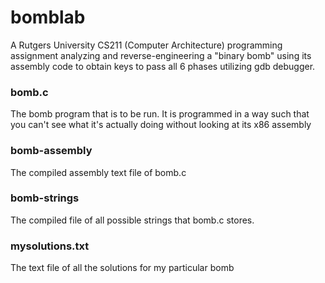 # bomblab
A Rutgers University CS211 (Computer Architecture) programming assignment analyzing and reverse-engineering a "binary bomb" using its assembly code to obtain keys to pass all 6 phases utilizing gdb debugger.

### bomb.c
The bomb program that is to be run. It is programmed in a way such that you can't see what it's actually doing without looking at its x86 assembly

### bomb-assembly
The compiled assembly text file of bomb.c

### bomb-strings
The compiled file of all possible strings that bomb.c stores.

### mysolutions.txt
The text file of all the solutions for my particular bomb
